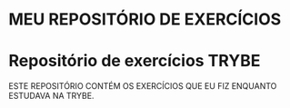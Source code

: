 # MEU REPOSITÓRIO DE EXERCÍCIOS
# Repositório de exercícios TRYBE

ESTE REPOSITÓRIO CONTÉM OS EXERCÍCIOS QUE EU FIZ ENQUANTO ESTUDAVA NA TRYBE. 
